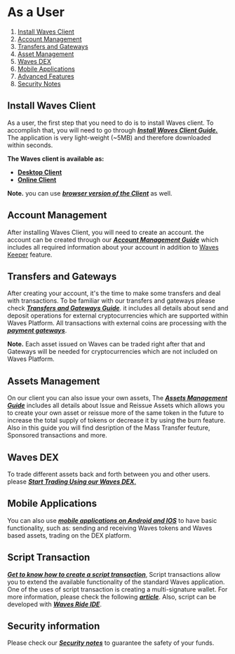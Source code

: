 # As a User

1. [Install Waves Client](#install-waves-client)
2. [Account Management](#account-management)
3. [Transfers and Gateways](#transfers-and-gateways)
4. [Asset Management](#assets-management)
5. [Waves DEX](#waves-dex)
6. [Mobile Applications](#mobile-applications)
7. [Advanced Features](#script-transaction)
8. [Security Notes](#security-information)

## Install Waves Client

As a user, the first step that you need to do is to install Waves client. To accomplish that, you will need to go through [_**Install Waves Client Guide.**_](/waves-client/install-waves-client.md) The application is very light-weight \(~5MB\) and therefore downloaded within seconds.

**The Waves client is available as:**

* [**Desktop Client**](https://wavesplatform.com/product)
* [**Online Client**](https://client.wavesplatform.com/)

**Note.** you can use [_**browser version of the Client**_](https://chrome.google.com/webstore/detail/wavesliteapp/kfmcaklajknfekomaflnhkjjkcjabogm?hl=en) as well.

## Account Management

After installing Waves Client, you will need to create an account. the account can be created through our [_**Account Management Guide**_](/waves-client/account-management.md) which includes all required information about your account in addition to [Waves Keeper](/waves-client/account-management/waves-keeper.md) feature.

## Transfers and Gateways

After creating your account, it's the time to make some transfers and deal with transactions. To be familiar with our transfers and gateways please check [_**Transfers and Gateways Guide**_](/waves-client/wallet-management.md). it includes all details about send and deposit operations for external cryptocurrencies which are supported within Waves Platform. All transactions with external coins are processing with the [_**payment gateways**_](/waves-client/frequently-asked-questions-faq/transfers-and-gateways/payment-gateway.md).

**Note.** Each asset issued on Waves can be traded right after that and Gateways will be needed for cryptocurrencies which are not included on Waves Platform.

## Assets Management

On our client you can also issue your own assets, The [_**Assets Management Guide**_](/waves-client/assets-management.md) includes all details about Issue and Reissue Assets which allows you to create your own asset or reissue more of the same token in the future to increase the total supply of tokens or decrease it by using the burn feature. Also in this guide you will find desription of the Mass Transfer feuture, Sponsored transactions and more.

## Waves DEX

To trade different assets back and forth between you and other users. please [_**Start Trading Using our Waves DEX**_.](/waves-client/waves-dex.md)

## Mobile Applications

You can also use [_**mobile applications on Android and IOS**_](/waves-client/mobile-apps.md) to have basic functionality, such as: sending and receiving Waves tokens and Waves based assets, trading on the DEX platform.

## Script Transaction

[_**Get to know how to create a script transaction**_](/waves-client/advanced_features/script_transaction.md), Script transactions allow you to extend the available functionality of the standard Waves application. One of the uses of script transaction is creating a multi-signature wallet. For more information, please check the following [_**article**_](/technical-details/video-tutorials-and-articles.md). Also, script can be developed with [_**Waves Ride IDE**_](/technical-details/waves-contracts-language-description.md).

## Security information

Please check our [_**Security notes**_](/waves-client/security.md) to guarantee the safety of your funds.


